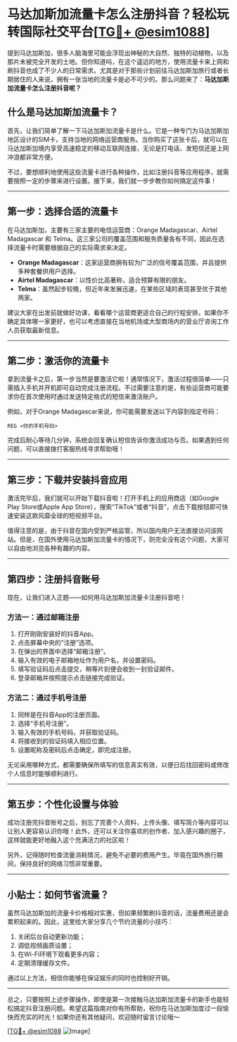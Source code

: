 # 马达加斯加流量卡怎么注册抖音？轻松玩转国际社交平台[[TG💪+ @esim1088](https://t.me/s/esim1088)]

提到马达加斯加，很多人脑海里可能会浮现出神秘的大自然、独特的动植物，以及那片未被完全开发的土地。但你知道吗，在这个遥远的地方，使用流量卡来上网和刷抖音也成了不少人的日常需求。尤其是对于那些计划前往马达加斯加旅行或者长期居住的人来说，拥有一张当地的流量卡是必不可少的。那么问题来了：**马达加斯加流量卡怎么注册抖音呢？**

## 什么是马达加斯加流量卡？

首先，让我们简单了解一下马达加斯加流量卡是什么。它是一种专门为马达加斯加地区设计的SIM卡，支持当地的网络运营商服务。当你购买了这张卡后，就可以在马达加斯加境内享受高速稳定的移动互联网连接，无论是打电话、发短信还是上网冲浪都非常方便。

不过，要想顺利地使用这些流量卡进行各种操作，比如注册抖音等应用程序，就需要按照一定的步骤来进行设置。接下来，我们就一步步教你如何搞定这件事！

---

## 第一步：选择合适的流量卡

在马达加斯加，主要有三家主要的电信运营商：Orange Madagascar、Airtel Madagascar 和 Telma。这三家公司的覆盖范围和服务质量各有不同，因此在选择流量卡时需要根据自己的实际需求来决定。

- **Orange Madagascar**：这家运营商拥有较为广泛的信号覆盖范围，并且提供多种套餐供用户选择。
- **Airtel Madagascar**：以性价比高著称，适合预算有限的朋友。
- **Telma**：虽然起步较晚，但近年来发展迅速，在某些区域的表现甚至优于其他两家。

建议大家在出发前就做好功课，看看哪个运营商更适合自己的行程安排。如果你不确定具体哪一家更好，也可以考虑直接在当地机场或大型商场内的营业厅咨询工作人员获取最新信息。

---

## 第二步：激活你的流量卡

拿到流量卡之后，第一步当然是要激活它啦！通常情况下，激活过程很简单——只需插入手机并开机即可自动完成注册流程。不过需要注意的是，有些运营商可能要求你在首次使用时通过发送特定格式的短信来激活账户。

例如，对于Orange Madagascar来说，你可能需要发送以下内容到指定号码：

```
REG <你的手机号码>
```

完成后耐心等待几分钟，系统会回复确认短信告诉你激活成功与否。如果遇到任何问题，可以直接拨打客服热线寻求帮助哦！

---

## 第三步：下载并安装抖音应用

激活完毕后，我们就可以开始下载抖音啦！打开手机上的应用商店（如Google Play Store或Apple App Store），搜索“TikTok”或者“抖音”，点击下载按钮即可快速安装这款风靡全球的短视频平台。

值得注意的是，由于抖音在国内受到严格监管，所以国内用户无法直接访问该网站。但是，在国外使用马达加斯加流量卡的情况下，则完全没有这个问题，大家可以自由地浏览各种有趣的内容。

---

## 第四步：注册抖音账号

现在，让我们进入正题——如何用马达加斯加流量卡注册抖音吧！

### 方法一：通过邮箱注册
1. 打开刚刚安装好的抖音App。
2. 点击屏幕中央的“注册”选项。
3. 在弹出的界面中选择“邮箱注册”。
4. 输入有效的电子邮箱地址作为用户名，并设置密码。
5. 填写验证码后点击提交，稍等片刻便会收到一封验证邮件。
6. 登录邮箱并按照提示点击链接完成验证。

### 方法二：通过手机号注册
1. 同样是在抖音App的注册页面。
2. 选择“手机号注册”。
3. 输入有效的手机号码，并获取验证码。
4. 将接收到的验证码填入相应位置。
5. 设置昵称及密码后点击确定，即完成注册。

无论采用哪种方式，都需要确保所填写的信息真实有效，以便日后找回密码或修改个人信息时能够顺利进行。

---

## 第五步：个性化设置与体验

成功注册完抖音账号之后，别忘了完善个人资料，上传头像、填写简介等内容可以让别人更容易认识你哦！此外，还可以关注你喜欢的创作者、加入感兴趣的圈子，这样就能更好地融入这个充满活力的社区啦！

另外，记得随时检查流量消耗情况，避免不必要的费用产生。毕竟在国外旅行期间，保持良好的网络习惯非常重要。

---

## 小贴士：如何节省流量？

虽然马达加斯加的流量卡价格相对实惠，但如果频繁刷抖音的话，流量费用还是会累积起来的。因此，这里给大家分享几个节约流量的小技巧：

1. 关闭后台自动更新功能；
2. 调低视频画质设置；
3. 在Wi-Fi环境下观看更多内容；
4. 定期清理缓存文件。

通过以上方法，相信你能够在保证娱乐的同时也控制好开销。

---

总之，只要按照上述步骤操作，即使是第一次接触马达加斯加流量卡的新手也能轻松搞定抖音注册问题。希望这篇指南对你有所帮助，祝你在马达加斯加度过一段愉快而充实的时光！如果你还有其他疑问，欢迎随时留言讨论哦～

[[TG💪+ @esim1088](https://t.me/s/esim1088) ![Image](https://i.postimg.cc/4NQfJmqS/Snipaste-2025-05-13-00-14-12.png)]